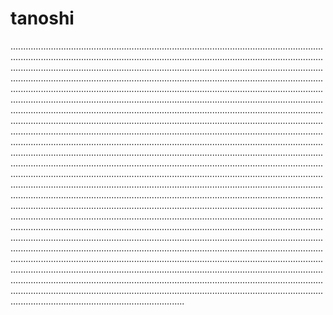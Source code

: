 # tanoshi
.....................................................................................................................................................................................................................................................................................................................................................................................................................................................................................................................................................................................................................................................................................................................................................................................................................................................................................................................................................................................................................................................................................................................................................................................................................................................................................................................................................................................................................................................................................................................................................................................................................................................................................................................................................................................................................................................................................................................................................................................................................................................................................................................................................................................................................................................................................................................................................................................................................................................................................................................................................................................................................................................................................................................................................................................................................................................................................................................................................................................................................................................................................................................................................................